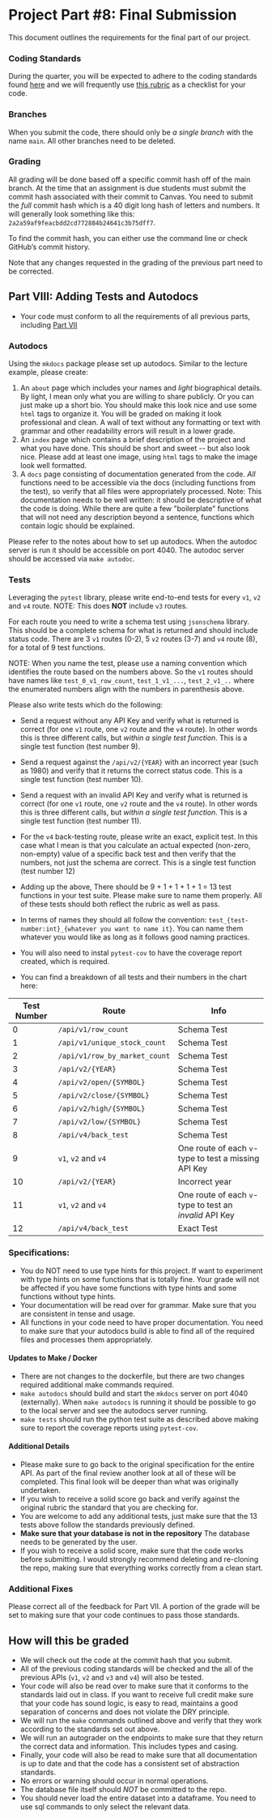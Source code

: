 # Project Part #8: Final Submission

This document outlines the requirements for the final part of our project.

### Coding Standards

During the quarter, you will be expected to adhere to the coding standards found [here](https://github.com/dsi-clinic/the-clinic/blob/main/coding-standards/coding-standards.md) and we will frequently use [this rubric](https://github.com/dsi-clinic/the-clinic/blob/main/rubrics/final-technical-cleanup.md) as a checklist for your code.

### Branches

When you submit the code, there should only be _a single branch_ with the name `main`. All other branches need to be deleted.

### Grading

All grading will be done based off a specific commit hash off of the main branch. At the time that an assignment is due students must submit the commit hash associated with their commit to Canvas. You need to submit the _full_ commit hash which is a 40 digit long hash of letters and numbers. It will generally look something like this: `2a2a59af9feacbdd2cd772884b24641c3b75dff7`.

To find the commit hash, you can either use the command line or check GitHub’s commit history.

Note that any changes requested in the grading of the previous part need to be corrected.

## Part VIII: Adding Tests and Autodocs

- Your code must conform to all the requirements of all previous parts, including [Part VII](./part_7.md) 

### Autodocs

Using the `mkdocs` package please set up autodocs. Similar to the lecture example, please create:

  1. An `about` page which includes your names and _light_ biographical details. By light, I mean only what you are willing to share publicly. Or you can just make up a short bio. You should make this look nice and use some `html` tags to organize it. You will be graded on making it look professional and clean. A wall of text without any formatting or text with grammar and other readability errors will result in a lower grade.
  2. An `index` page which contains a brief description of the project and what you have done. This should be short and sweet -- but also look nice. Please add at least one image, using `html` tags to make the image look well formatted.
  3. A `docs` page consisting of documentation generated from the code. _All_ functions need to be accessible via the docs (including functions from the test), so verify that all files were appropriately processed. Note: This documentation needs to be well written: it should be descriptive of what the code is doing. While there are quite a few "boilerplate" functions that will not need any description beyond a sentence, functions which contain logic should be explained. 

Please refer to the notes about how to set up autodocs. When the autodoc server is run it should be accessible on port 4040. The autodoc server should be accessed via `make autodoc`. 

### Tests

Leveraging the `pytest` library, please write end-to-end tests for every `v1`, `v2` and `v4` route. NOTE: This does **NOT** include `v3` routes. 

For each route you need to write a schema test using `jsonschema` library. This should be a complete schema for what is returned and should include status code. There are 3 `v1` routes (0-2), 5 `v2` routes (3-7) and `v4` route (8), for a total of 9 test functions.

NOTE: When you name the test, please use a naming convention which identifies the route based on the numbers above. So the `v1` routes should have names like `test_0_v1_row_count`, `test_1_v1_...`, `test_2_v1_..` where the enumerated numbers align with the numbers in parenthesis above. 

Please also write tests which do the following:
- Send a request without any API Key and verify what is returned is correct (for one `v1` route, one `v2` route and the `v4` route). In other words this is three different calls, but _within a single test function_. This is a single test function (test number 9).
- Send a request against the `/api/v2/{YEAR}` with an incorrect year (such as 1980) and verify that it returns the correct status code. This is a single test function (test number 10).
- Send a request with an invalid API Key and verify what is returned is correct (for one `v1` route, one `v2` route and the `v4` route). In other words this is three different calls, but _within a single test function_. This is a single test function (test number 11).
- For the `v4` back-testing route, please write an exact, explicit test. In this case what I mean is that you calculate an actual expected (non-zero, non-empty) value of a specific back test and then verify that the numbers, not just the schema are correct. This is a single test function (test number 12)

- Adding up the above, There should be 9 + 1 + 1 + 1 + 1  = 13 test functions in your test suite. Please make sure to name them properly. All of these tests should both reflect the rubric as well as pass.

- In terms of names they should all follow the convention: `test_{test-number:int}_{whatever you want to name it}`. You can name them whatever you would like as long as it follows good naming practices.

- You will also need to instal `pytest-cov` to have the coverage report created, which is required. 

- You can find a breakdown of all tests and their numbers in the chart here:

| Test Number | Route | Info | 
| --- | --- | --- |
| 0 | `/api/v1/row_count` | Schema Test | 
| 1 | `/api/v1/unique_stock_count` | Schema Test | 
| 2 | `/api/v1/row_by_market_count` | Schema Test | 
| 3 | `/api/v2/{YEAR}` | Schema Test | 
| 4 | `/api/v2/open/{SYMBOL}` | Schema Test | 
| 5 | `/api/v2/close/{SYMBOL}` | Schema Test |  
| 6 | `/api/v2/high/{SYMBOL}` | Schema Test | 
| 7 | `/api/v2/low/{SYMBOL}` | Schema Test | 
| 8 | `/api/v4/back_test` | Schema Test |
| 9 | `v1`, `v2` and `v4` | One route of each `v`-type to test a missing API Key |
| 10 | `/api/v2/{YEAR}` | Incorrect year |
| 11 | `v1`, `v2` and `v4` | One route of each `v`-type to test an _invalid_ API Key |
| 12 | `/api/v4/back_test` | Exact Test |

### Specifications:

- You do NOT need to use type hints for this project. If want to experiment with type hints on some functions that is totally fine. Your grade will not be affected if you have some functions with type hints and some functions without type hints. 
- Your documentation will be read over for grammar. Make sure that you are consistent in tense and usage. 
- All functions in your code need to have proper documentation. You need to make sure that your autodocs build is able to find all of the required files and processes them appropriately.

#### Updates to Make / Docker
- There are not changes to the dockerfile, but there are two changes required additional make commands required. 
- `make autodocs` should build and start the `mkdocs` server on port 4040 (externally). When `make autodocs` is running it should be possible to go to the local server and see the autodocs server running.
- `make tests` should run the python test suite as described above making sure to report the coverage reports using `pytest-cov`.

#### Additional Details

- Please make sure to go back to the original specification for the entire API. As part of the final review another look at all of these will be completed. This final look will be deeper than what was originally undertaken. 
- If you wish to receive a solid score go back and verify against the original rubric the standard that you are checking for. 
- You are welcome to add any additional tests, just make sure that the 13 tests above follow the standards previously defined.
- **Make sure that your database is not in the repository** The database needs to be generated by the user.
- If you wish to receive a solid score, make sure that the code works before submitting. I would strongly recommend deleting and re-cloning the repo, making sure that everything works correctly from a clean start.

### Additional Fixes

Please correct all of the feedback for Part VII. A portion of the grade will be set to making sure that your code continues to pass those standards.

## How will this be graded

- We will check out the code at the commit hash that you submit.
- All of the previous coding standards will be checked and the all of the previous APIs (`v1`, `v2` and `v3` and `v4`) will also be tested.
- Your code will also be read over to make sure that it conforms to the standards laid out in class. If you want to receive full credit make sure that your code has sound logic, is easy to read, maintains a good separation of concerns and does not violate the DRY principle.
- We will run the `make` commands outlined above and verify that they work according to the standards set out above. 
- We will run an autograder on the endpoints to make sure that they return the correct data and information. This includes types and casing.
- Finally, your code will also be read to make sure that all documentation is up to date and that the code has a consistent set of abstraction standards. 
- No errors or warning should occur in normal operations.
- The database file itself should _NOT_ be committed to the repo.
- You should never load the entire dataset into a dataframe. You need to use sql commands to only select the relevant data.
